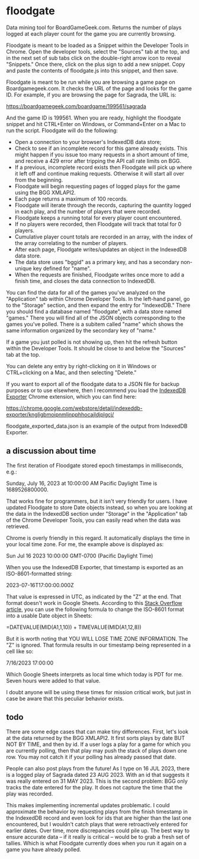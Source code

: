 # floodgate
Data mining tool for BoardGameGeek.com. Returns the number of plays logged at
each player count for the game you are currently browsing.

Floodgate is meant to be loaded as a Snippet within the Developer Tools in
Chrome. Open the developer tools, select the "Sources" tab at the top, and in
the next set of sub tabs click on the double-right arrow icon to reveal
"Snippets." Once there, click on the plus sign to add a new snippet. Copy and
paste the contents of floodgate.js into this snippet, and then save.

Floodgate is meant to be run while you are browsing a game page on
Boardgamegeek.com. It checks the URL of the page and looks for the game ID. For
example, if you are browsing the page for Sagrada, the URL is:

https://boardgamegeek.com/boardgame/199561/sagrada

And the game ID is 199561. When you are ready, highlight the floodgate snippet
and hit CTRL+Enter on Windows, or Command+Enter on a Mac to run the script.
Floodgate will do the following:

- Open a connection to your browser's IndexedDB data store;
- Check to see if an incomplete record for this game already exists. This might
   happen if you issue too many requests in a short amount of time, and receive
   a 429 error after tripping the API call rate limits on BGG.
- If a previous, incomplete record exists then Floodgate will pick up where it
   left off and continue making requests. Otherwise it will start all over from
   the beginning.
- Floodgate will begin requesting pages of logged plays for the game using the
   BGG XMLAPI2.
- Each page returns a maximum of 100 records.
- Floodgate will iterate through the records, capturing the quantity logged in
   each play, and the number of players that were recorded.
- Floodgate keeps a running total for every player count encountered.
- If no players were recorded, then Floodgate will track that total for 0
   players.
- Cumulative player count totals are recorded in an array, with the index of the
   array correlating to the number of players.
- After each page, Floodgate writes/updates an object in the IndexedDB data
   store.
- The data store uses "bggid" as a primary key, and has a secondary non-unique
   key defined for "name".
- When the requests are finished, Floodgate writes once more to add a finish
   time, and closes the data connection to IndexedDB.

You can find the data for all of the games you've analyzed on the "Application"
tab within Chrome Developer Tools. In the left-hand panel, go to the "Storage"
section, and then expand the entry for "IndexedDB." There you should find a
database named "floodgate", with a data store named "games." There you will find
all of the JSON objects corresponding to the games you've polled. There is a
subitem called "name" which shows the same information organized by the
secondary key of "name."

If a game you just polled is not showing up, then hit the refresh button within
the Developer Tools. It should be close to and below the "Sources" tab at the
top.

You can delete any entry by right-clicking on it in Windows or CTRL+clicking on
a Mac, and then selecting "Delete."

If you want to export all of the floodgate data to a JSON file for backup
purposes or to use elsewhere, then I recommend you load the [IndexedDB Exporter](https://chrome.google.com/webstore/detail/indexeddb-exporter/kngligbmoipnmljnpphhocajldjplgcj/)
Chrome extension, which you can find here:

https://chrome.google.com/webstore/detail/indexeddb-exporter/kngligbmoipnmljnpphhocajldjplgcj/

floodgate_exported_data.json is an example of the output from IndexedDB
Exporter.

## a discussion about time
The first iteration of Floodgate stored epoch timestamps in milliseconds, e.g.:

Sunday, July 16, 2023 at 10:00:00 AM Pacific Daylight Time is 1689526800000.

That works fine for programmers, but it isn't very friendly for users. I have
updated Floodgate to store Date objects instead, so when you are looking at the
data in the IndexedDB section under "Storage" in the "Application" tab of the
Chrome Developer Tools, you can easily read when the data was retrieved.

Chrome is overly friendly in this regard. It automatically displays the time in
your local time zone. For me, the example above is displayed as:

Sun Jul 16 2023 10:00:00 GMT-0700 (Pacific Daylight Time)

When you use the IndexedDB Exporter, that timestamp is exported as an
ISO-8601-formatted string:

2023-07-16T17:00:00.000Z

That value is expressed in UTC, as indicated by the "Z" at the end. That format
doesn't work in Google Sheets. According to this [Stack Overflow article](https://stackoverflow.com/questions/30492832/iso-8601-string-to-date-in-google-sheets-cell), you can
use the following formula to change the ISO-8601 format into a usable Date
object in Sheets:

=DATEVALUE(MID(A1,1,10)) + TIMEVALUE(MID(A1,12,8))

But it is worth noting that YOU WILL LOSE TIME ZONE INFORMATION. The "Z" is
ignored. That formula results in our timestamp being represented in a cell like
so:

7/16/2023 17:00:00

Which Google Sheets interprets as local time which today is PDT for me. Seven
hours were added to that value.

I doubt anyone will be using these times for mission critical work, but just in
case be aware that this peculiar behavior exists.

## todo
There are some edge cases that can make tiny differences. First, let's look at
the data returned by the BGG XMLAPI2. It first sorts plays by date BUT NOT BY
TIME, and then by id. If a user logs a play for a game for which you are
currently polling, then that play may push the stack of plays down one row. You
may not catch it if your polling has already passed that date.

People can also post plays from the future! As I type on 16 JUL 2023, there is a
logged play of Sagrada dated 23 AUG 2023. With an id that suggests it was really
entered on 31 MAY 2023. This is the second problem: BGG only tracks the date
entered for the play. It does not capture the time that the play was recorded.

This makes implementing incremental updates problematic. I could approximate the
behavior by requesting plays from the finish timestamp in the IndexedDB record
and even look for ids that are higher than the last one encountered, but I
wouldn't catch plays that were retroactively entered for earlier dates. Over
time, more discrepancies could pile up. The best way to ensure accurate data –
if it really is critical – would be to grab a fresh set of tallies. Which is
what Floodgate currently does when you run it again on a game you have already
polled.
